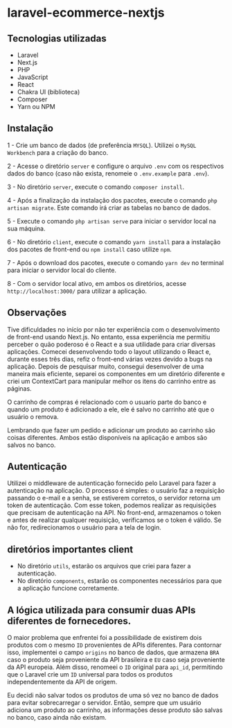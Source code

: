 # laravel-ecommerce-nextjs

## Tecnologias utilizadas
- Laravel
- Next.js
- PHP
- JavaScript
- React
- Chakra UI (biblioteca)
- Composer
- Yarn ou NPM
## Instalação
1 - Crie um banco de dados (de preferência `MYSQL`). Utilizei o `MySQL Workbench` para a criação do banco.

2 - Acesse o diretório `server` e configure o arquivo `.env` com os respectivos dados do banco (caso não exista, renomeie o `.env.example` para `.env`).

3 - No diretório `server`, execute o comando `composer install`.

4 - Após a finalização da instalação dos pacotes, execute o comando `php artisan migrate`. Este comando irá criar as tabelas no banco de dados.

5 - Execute o comando `php artisan serve` para iniciar o servidor local na sua máquina.

6 - No diretório `client`, execute o comando `yarn install` para a instalação dos pacotes de front-end ou `npm install` caso utilize `npm`.

7 - Após o download dos pacotes, execute o comando `yarn dev` no terminal para iniciar o servidor local do cliente.

8 - Com o servidor local ativo, em ambos os diretórios, acesse `http://localhost:3000/` para utilizar a aplicação.

## Observações

Tive dificuldades no início por não ter experiência com o desenvolvimento de front-end usando Next.js. No entanto, essa experiência me permitiu perceber o quão poderoso é o React e a sua utilidade para criar diversas aplicações. Comecei desenvolvendo todo o layout utilizando o React e, durante esses três dias, refiz o front-end várias vezes devido a bugs na aplicação. Depois de pesquisar muito, consegui desenvolver de uma maneira mais eficiente, separei os componentes em um diretório diferente e criei um ContextCart para manipular melhor os itens do carrinho entre as páginas.

O carrinho de compras é relacionado com o usuario parte do banco e quando um produto é adicionado a ele, ele é salvo no carrinho até que o usuário o remova.

Lembrando que fazer um pedido e adicionar um produto ao carrinho são coisas diferentes. Ambos estão disponíveis na aplicação e ambos são salvos no banco.

## Autenticação

Utilizei o middleware de autenticação fornecido pelo Laravel para fazer a autenticação na aplicação. O processo é simples: o usuário faz a requisição passando o e-mail e a senha, se estiverem corretos, o servidor retorna um token de autenticação. Com esse token, podemos realizar as requisições que precisam de autenticação na API. No front-end, armazenamos o token e antes de realizar qualquer requisição, verificamos se o token é válido. Se não for, redirecionamos o usuário para a tela de login.


## diretórios importantes client

- No diretório `utils`, estarão os arquivos que criei para fazer a autenticação.
- No diretório `components`, estarão os componentes necessários para que a aplicação funcione corretamente.

## A lógica utilizada para consumir duas APIs diferentes de fornecedores.

O maior problema que enfrentei foi a possibilidade de existirem dois produtos com o mesmo `ID` provenientes de APIs diferentes. Para contornar isso, implementei o campo `origins` no banco de dados, que armazena `BRA` caso o produto seja proveniente da API brasileira e `EU` caso seja proveniente da API europeia. Além disso, renomeei o `ID` original para `api_id`, permitindo que o Laravel crie um `ID` universal para todos os produtos independentemente da API de origem. 

Eu decidi não salvar todos os produtos de uma só vez no banco de dados para evitar sobrecarregar o servidor. Então, sempre que um usuário adiciona um produto ao carrinho, as informações desse produto são salvas no banco, caso ainda não existam.

